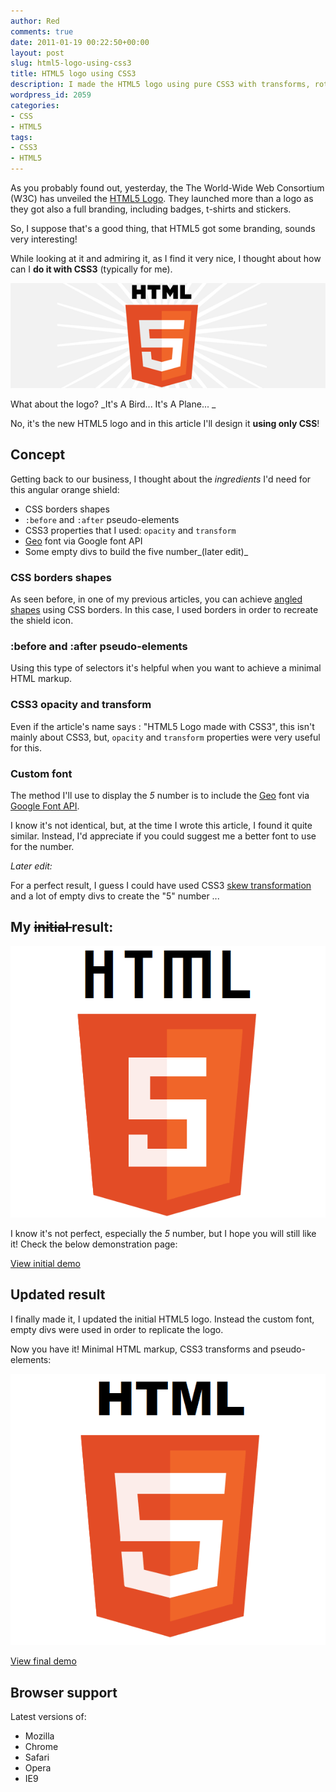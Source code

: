 ```yaml
---
author: Red
comments: true
date: 2011-01-19 00:22:50+00:00
layout: post
slug: html5-logo-using-css3
title: HTML5 logo using CSS3
description: I made the HTML5 logo using pure CSS3 with transforms, rotations and pseudo elements.
wordpress_id: 2059
categories:
- CSS
- HTML5
tags:
- CSS3
- HTML5
---
```


As you probably found out, yesterday, the The World-Wide Web Consortium (W3C) has unveiled the [HTML5 Logo](http://www.w3.org/html/logo/). They launched more than a logo as they got also a full branding, including badges, t-shirts and stickers.

So, I suppose that's a good thing, that HTML5 got some branding, sounds very interesting!

While looking at it and admiring it, as I find it very nice, I thought about how can I **do it with CSS3** (typically for me).

![HTML5 logo](/dist/uploads/2011/01/HTML5-logo.png)
<!-- more -->

What about the logo? _It's A Bird... It's A Plane... _

No, it's the new HTML5 logo and in this article I'll design it **using only CSS**!

## Concept

Getting back to our business, I thought about the _ingredients_ I'd need for this angular orange shield:

  * CSS borders shapes
  * `:before` and `:after` pseudo-elements
  * CSS3 properties that I used: `opacity` and `transform`
  * [Geo](https://fonts.google.com/specimen/Geo) font via Google font API
  * Some empty divs to build the five number_(later edit)_

### CSS borders shapes

As seen before, in one of my previous articles, you can achieve [angled shapes](/happy-holidays-with-css3) using CSS borders. In this case, I used borders in order to recreate the shield icon.

### :before and :after pseudo-elements

Using this type of selectors it's helpful when you  want to achieve a minimal HTML markup.

### CSS3 opacity and transform

Even if the article's name says : "HTML5 Logo made with CSS3", this isn't mainly about CSS3, but, `opacity` and `transform` properties were very useful for this.

### Custom font

The method I'll use to display the _5_ number is to include  the [Geo](https://fonts.google.com/specimen/Geo) font via [Google Font API](https://fonts.google.com/).

I know it's not identical, but, at the time I wrote this article, I found it quite similar. Instead, I'd appreciate if you could suggest me a better font to use for the number.

_Later edit:_


For a perfect result, I guess I could have used CSS3 [skew transformation](http://www.w3.org/TR/SVG/coords.html#SkewXDefined) and a lot of empty divs to create the "5" number ...

## My <del>initial </del> result:


[![HTML5 logo with CSS3](/dist/uploads/2011/01/css3-html5-logo-initial.png)](/dist/uploads/2011/01/html5-css3-logo.html)

I know it's not perfect, especially the _5_ number, but I hope you will still like it! Check the below demonstration page:

[View initial demo](/dist/uploads/2011/01/html5-css3-logo.html)

## Updated result

I finally made it, I updated the initial HTML5 logo. Instead the custom font, empty divs were used in order to replicate the logo.

Now you have it! Minimal HTML markup, CSS3 transforms and pseudo-elements:

[![Final HTML5 logo with CSS3 transform](/dist/uploads/2011/01/css3-html5-logo.png)](/dist/uploads/2011/01/html5-css3-logo-updated.html)

[View final demo](/dist/uploads/2011/01/html5-css3-logo-updated.html)

## Browser support

Latest versions of:

  * Mozilla
  * Chrome
  * Safari
  * Opera
  * IE9